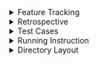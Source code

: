 <details>
  <summary>Feature Tracking</summary>

  
# Feature Tracking:
![Screenshot 2024-10-30 230816](https://github.com/user-attachments/assets/8adb0a2d-0ae8-45ca-b23c-6248f4318eff)
![Screenshot 2024-10-30 222723](https://github.com/user-attachments/assets/91f0fcf3-a0ce-48bf-b7d0-49fdffa7dfd2)
![Screenshot 2024-10-30 222822](https://github.com/user-attachments/assets/43e66cc8-f2f2-4463-8943-f45828cb319c)
![Screenshot 2024-10-30 222945](https://github.com/user-attachments/assets/8d98f3a4-6a50-410e-b0f4-72f831084be0)
</details>

</details>

<details>
  <summary>Retrospective</summary>
  
# Retrospective:

### Things that went well:
- One issue we faced was having our navigation bar sectioned off from the rest of the pages, in this iteration it is now properly linked and leads to the correct pages
- There is now a feature to have multiple wishlists
- Added a button to go back after viewing wishlists.
- Can now enter the description of the item, and its price to the wishlist.
- Cannot submit to wishlist unless all fields are filled.
- Can delete created wishlists.
- There is a way to edit your personal information and save it.
- Added page to view user's personal information.
- Added signup page.
- Users can not log in without first signing up.

### Things that did not go well:
- The navigation bar now uses activities instead of fragments but that took a while to solve
- Navigation bar does not work as well as an activity, the layout changes on the wishlist page and it is a little laggy (animation and loading wise)
- Not enough time to work on this project during midterm season, so we were not able to implement as many features as we want
- Utilizing git better, as we have many branches that have different commit histories, making it messy and harder to work with.


### Things to improve on:
- Including a consistent UI language
- Having pre-existing clothing items that can be added to the wishlists
- Have the image buttons on the home page actually lead to a page of those items
- The page for viewing information is not fully finalized yet, as the layout still needs work.
- Need to add restrictions when it comes to signing up and editing personal information.
- Need to add button for clearing profile information.

</details>

<details>
  <Summary>Test Cases</Summary>
  
# Test Cases:
- Allows users to enter "" into username and password, which they can use to log in.
- Sometimes have to double-click on an icon in the navigation bar. Not too sure about the reason why yet.
- No restriction on editing personal information, so users can enter "" into all the fields, and it'll save. (This is the only current way to clear all saved information.)

</details>

<details>
  <summary>Running Instruction</summary>
  
# Running Instruction:

### App Installation with apk
- Start from a new android studio window
- On the three vertical dots near the top right, select "Profile or Debug APK"
- Navigate and select the apk-release.apk
- Click the run on the middle of the top of the screen to run the application :)

### Upon Opening App:
- You can try logging into the app. It should not let you because you have not signed up yet.
- Click on the purple text "Sign Up Now" to go to the signup page.
- Sign up by putting in a username and password. There are no current restrictions to username and password.
- After signing up, log into your account by inputting your username and password.
- You should now be at the Home Screen. Home Screen itself does not have any functionalities.
- At the bottom, you can click the icons on the navigation bar to go to wishlist or profile.


### Wishlist:
- Make sure that your phone emulator already has photos. Adding can be done by going to the camera in the emulator and taking a photo.
- Now back to the app, you can create multiple wishlists now.
- First, click on "view wishlists".
- Click on the "+" button in the bottom right, and name your wishlist and create.
- Click on "back" in the bottom left, and now you can switch between wishlists.
- Enter the item's name, it's price, add a photo, and click "submit".
- Click on "view wishlists" and click on the arrow to the right of your wishlist.
- You should see the wishlist's items and their price.

### Profile:
- Upon opening your profile, the content should be empty.
- Click on "Edit Profile"
- Enter all of the details. Currently, there are no restrictions at all except for phone number.
- After entering details click "save".
- All of your details should now show in the middle of the screen.

</details>

<details>
  <summary>Directory Layout</summary>
  
# Directory Layout:
    .
    ├── idea                                         # Tools for IDE
    ├── app                                          # Compiled files (alternatively `dist`)
    │   ├── src                                      # Documentation files (alternatively `doc`)
    │   │   ├── main
    │   │   │   ├── java
    │   │   │   │   ├── com
    │   │   │   │   │   ├── example
    │   │   │   │   │   │   │   ├── loginapp        # Java and Kotlin source code
    │   │   │   │   ├── res                         # All non-code resources (layouts, drawables)
    ├── gradle                                      # Build automation tool
    ├── gitignore                                    
    ├── README.md                                   
    ├── build.gradle.kits
    ├── gradle.properties
    ├── gradlew
    ├── gradlew.bat
    ├── readME-old.md                                # Old README
    └── settings.gradle.kts
</details>

